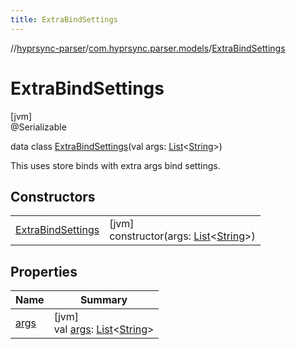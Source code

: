 ```yaml
---
title: ExtraBindSettings
---
```

//[hyprsync-parser](../../../index.html)/[com.hyprsync.parser.models](../index.html)/[ExtraBindSettings](index.html)



# ExtraBindSettings



[jvm]\
@Serializable



data class [ExtraBindSettings](index.html)(val args: [List](https://kotlinlang.org/api/core/kotlin-stdlib/kotlin.collections/-list/index.html)&lt;[String](https://kotlinlang.org/api/core/kotlin-stdlib/kotlin/-string/index.html)&gt;)

This uses store binds with extra args bind settings.



## Constructors


| | |
|---|---|
| [ExtraBindSettings](-extra-bind-settings.html) | [jvm]<br>constructor(args: [List](https://kotlinlang.org/api/core/kotlin-stdlib/kotlin.collections/-list/index.html)&lt;[String](https://kotlinlang.org/api/core/kotlin-stdlib/kotlin/-string/index.html)&gt;) |


## Properties


| Name | Summary |
|---|---|
| [args](args.html) | [jvm]<br>val [args](args.html): [List](https://kotlinlang.org/api/core/kotlin-stdlib/kotlin.collections/-list/index.html)&lt;[String](https://kotlinlang.org/api/core/kotlin-stdlib/kotlin/-string/index.html)&gt; |
